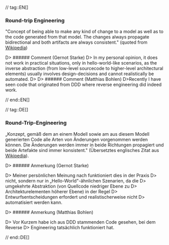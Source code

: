 // tag::EN[]
### Round-trip Engineering

"Concept of being able to make any kind of change to a model as well as to the code generated from that model. The changes always propagate bidirectional and both artifacts are always consistent." (quoted from
  [Wikipedia](https://en.wikipedia.org/wiki/Model-driven_software_development))

D> ###### Comment (Gernot Starke)
D> In my personal opinion, it does not work in practical situations, only in hello-world-like scenarios, as the inverse abstraction (from low-level sourcecode to higher-level architectural elements) usually involves design-decisions and cannot realistically be automated.
D>
D> ###### Comment (Matthias Bohlen)
D>Recently I have seen code that originated from DDD where reverse engineering did indeed work.


// end::EN[]

// tag::DE[]
### Round-Trip-Engineering

„Konzept, gemäß dem an einem Modell sowie am aus diesem Modell
generierten Code alle Arten von Änderungen vorgenommen werden können.
Die Änderungen werden immer in beide Richtungen propagiert und beide
Artefakte sind immer konsistent." (Übersetztes englisches Zitat aus
[Wikipedia](https://en.wikipedia.org/wiki/Model-driven_software_development)).

D> ###### Anmerkung (Gernot Starke)

D> Meiner persönlichen Meinung nach funktioniert dies in der Praxis
D> nicht, sondern nur in „Hello-World"-ähnlichen Szenarien, da die
D> umgekehrte Abstraktion (von Quellcode niedriger Ebene zu
D> Architekturelementen höherer Ebene) in der Regel
D> Entwurfsentscheidungen erfordert und realistischerweise nicht
D> automatisiert werden kann.

D> ###### Anmerkung (Matthias Bohlen)

D> Vor Kurzem habe ich aus DDD stammenden Code gesehen, bei dem Reverse
D> Engineering tatsächlich funktioniert hat.



// end::DE[]

